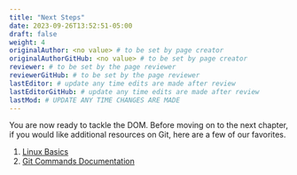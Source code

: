 ```yaml
---
title: "Next Steps"
date: 2023-09-26T13:52:51-05:00
draft: false
weight: 4
originalAuthor: <no value> # to be set by page creator
originalAuthorGitHub: <no value> # to be set by page creator
reviewer: # to be set by the page reviewer
reviewerGitHub: # to be set by the page reviewer
lastEditor: # update any time edits are made after review
lastEditorGitHub: # update any time edits are made after review
lastMod: # UPDATE ANY TIME CHANGES ARE MADE
---
```


You are now ready to tackle the DOM. Before moving on to the next chapter, if you would like additional resources on Git, here are a few of our favorites.

1. [Linux Basics](https://education.launchcode.org/linux/git/index.html)
1. [Git Commands Documentation](https://git-scm.com/docs)